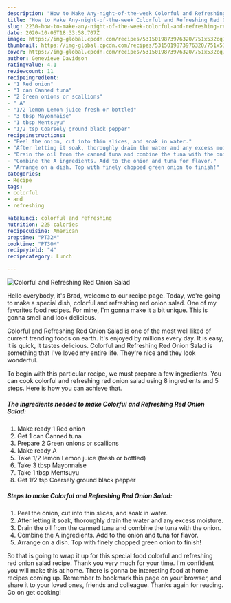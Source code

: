 ```yaml
---
description: "How to Make Any-night-of-the-week Colorful and Refreshing Red Onion Salad"
title: "How to Make Any-night-of-the-week Colorful and Refreshing Red Onion Salad"
slug: 2230-how-to-make-any-night-of-the-week-colorful-and-refreshing-red-onion-salad
date: 2020-10-05T18:33:58.707Z
image: https://img-global.cpcdn.com/recipes/5315019873976320/751x532cq70/colorful-and-refreshing-red-onion-salad-recipe-main-photo.jpg
thumbnail: https://img-global.cpcdn.com/recipes/5315019873976320/751x532cq70/colorful-and-refreshing-red-onion-salad-recipe-main-photo.jpg
cover: https://img-global.cpcdn.com/recipes/5315019873976320/751x532cq70/colorful-and-refreshing-red-onion-salad-recipe-main-photo.jpg
author: Genevieve Davidson
ratingvalue: 4.1
reviewcount: 11
recipeingredient:
- "1 Red onion"
- "1 can Canned tuna"
- "2 Green onions or scallions"
- " A"
- "1/2 lemon Lemon juice fresh or bottled"
- "3 tbsp Mayonnaise"
- "1 tbsp Mentsuyu"
- "1/2 tsp Coarsely ground black pepper"
recipeinstructions:
- "Peel the onion, cut into thin slices, and soak in water."
- "After letting it soak, thoroughly drain the water and any excess moisture."
- "Drain the oil from the canned tuna and combine the tuna with the onion."
- "Combine the A ingredients. Add to the onion and tuna for flavor."
- "Arrange on a dish. Top with finely chopped green onion to finish!"
categories:
- Recipe
tags:
- colorful
- and
- refreshing

katakunci: colorful and refreshing 
nutrition: 225 calories
recipecuisine: American
preptime: "PT32M"
cooktime: "PT30M"
recipeyield: "4"
recipecategory: Lunch

---
```



![Colorful and Refreshing Red Onion Salad](https://img-global.cpcdn.com/recipes/5315019873976320/751x532cq70/colorful-and-refreshing-red-onion-salad-recipe-main-photo.jpg)

Hello everybody, it's Brad, welcome to our recipe page. Today, we're going to make a special dish, colorful and refreshing red onion salad. One of my favorites food recipes. For mine, I'm gonna make it a bit unique. This is gonna smell and look delicious.

Colorful and Refreshing Red Onion Salad is one of the most well liked of current trending foods on earth. It's enjoyed by millions every day. It is easy, it is quick, it tastes delicious. Colorful and Refreshing Red Onion Salad is something that I've loved my entire life. They're nice and they look wonderful.




To begin with this particular recipe, we must prepare a few ingredients. You can cook colorful and refreshing red onion salad using 8 ingredients and 5 steps. Here is how you can achieve that.

<!--inarticleads1-->

##### The ingredients needed to make Colorful and Refreshing Red Onion Salad:

1. Make ready 1 Red onion
1. Get 1 can Canned tuna
1. Prepare 2 Green onions or scallions
1. Make ready  A
1. Take 1/2 lemon Lemon juice (fresh or bottled)
1. Take 3 tbsp Mayonnaise
1. Take 1 tbsp Mentsuyu
1. Get 1/2 tsp Coarsely ground black pepper




<!--inarticleads2-->

##### Steps to make Colorful and Refreshing Red Onion Salad:

1. Peel the onion, cut into thin slices, and soak in water.
1. After letting it soak, thoroughly drain the water and any excess moisture.
1. Drain the oil from the canned tuna and combine the tuna with the onion.
1. Combine the A ingredients. Add to the onion and tuna for flavor.
1. Arrange on a dish. Top with finely chopped green onion to finish!




So that is going to wrap it up for this special food colorful and refreshing red onion salad recipe. Thank you very much for your time. I'm confident you will make this at home. There is gonna be interesting food at home recipes coming up. Remember to bookmark this page on your browser, and share it to your loved ones, friends and colleague. Thanks again for reading. Go on get cooking!
